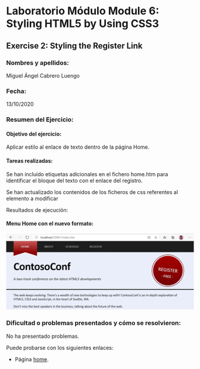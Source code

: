 ﻿# Laboratorio Módulo Module 6: Styling HTML5 by Using CSS3
## Exercise 2: Styling the Register Link
### Nombres y apellidos:
Miguel Ángel Cabrero Luengo
### Fecha:
13/10/2020
### Resumen del Ejercicio:

#### Objetivo del ejercicio:
Aplicar estilo al enlace de texto dentro de la página Home.

#### Tareas realizadas:

Se han incluido etiquetas adicionales en el fichero home.htm para identificar el bloque del texto con el enlace del registro.

Se han actualizado los contenidos de los ficheros de css referentes al elemento a modificar

Resultados de ejecución:

#### Menu Home con el nuevo formato:
<img src="images/resultados/01.png">

### Dificultad o problemas presentados y cómo se resolvieron:
No ha presentado problemas.


Puede probarse con los siguientes enlaces:

- Página <a href="home.htm" target="_blank">home</a>.